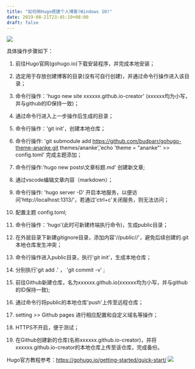 ```yaml
---
title: "如何用Hugo搭建个人博客(Windows 10)"
date: 2019-08-21T23:45:19+08:00
draft: false
---
```


![](/images/img1.png)

具体操作步骤如下：

1. 前往Hugo官网(gohugo.io)下载安装程序，并完成本地安装；


2. 选定用于存放创建博客的目录(没有可自行创建)，并通过命令行操作进入该目录；


3. 命令行操作：'hugo new site xxxxxx.github.io-creator' (xxxxxx均为小写，并与github的ID保持一致)；


4. 通过命令行进入上一步操作后生成的目录；


5. 命令行操作：'git init'，创建本地仓库；


6. 命令行操作: 'git submodule add https://github.com/budparr/gohugo-theme-ananke.git themes/ananke','echo 'theme = "ananke"' >> config.toml' 完成主题添加；


7. 命令行操作:'hugo new posts\文章标题.md' 创建新文章;


8. 通过vscode编辑文章内容（markdown）；


9. 命令行操作: 'hugo server -D' 开启本地服务，以便访问'http://localhost:1313/'，若通过'ctrl+c'关闭服务，则无法访问；


10. 配置主题 config.toml;


11. 命令行操作：'hugo'(此时可新建终端执行命令)，生成public目录；


12. 在外层目录下新建gitignore目录，添加内容'//public//'，避免后续创建的.git本地仓库发生冲突；


13. 命令行操作进入public目录，执行'git init'，生成本地仓库；


14. 分别执行'git add .' ， 'git commit -v' ;


15. 前往Github新建仓库，名为xxxxxx.github.io(xxxxxx均为小写，并与github的ID保持一致);


16. 通过命令行将public的本地仓库'push'上传至远程仓库；


17. setting >> Github pages 进行相应配置和自定义域名等操作；


18. HTTPS不开启，便于测试；


19. 在Github创建新的仓库(名称xxxxxx.github.io-creator)，并将xxxxxx.github.io-creator的本地仓库上传至该仓库，完成备份。

Hugo官方教程参考：https://gohugo.io/getting-started/quick-start/
![](/images/img2.png)